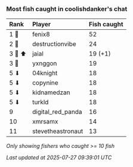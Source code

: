 ### Most fish caught in coolishdanker's chat

| Rank   | Player            | Fish caught |
|:-------|:------------------|:------------|
| 1 🥇   | fenix8            | 52          |
| 2 🥈   | destructionvibe   | 24          |
| 3 🥉 ⬆ | jaial             | 19 (+1)     |
| 3 🥉   | yxnggon           | 19          |
| 5 ⬇    | 04knight          | 18          |
| 5 ⬇    | copynine          | 18          |
| 5 ⬇    | kidnamedzan       | 18          |
| 5 ⬇    | turkld            | 18          |
| 9      | digital_red_panda | 16          |
| 10     | xmrsamx           | 14          |
| 11     | stevetheastronaut | 13          |

_Only showing fishers who caught >= 10 fish_

_Last updated at 2025-07-27 09:39:01 UTC_